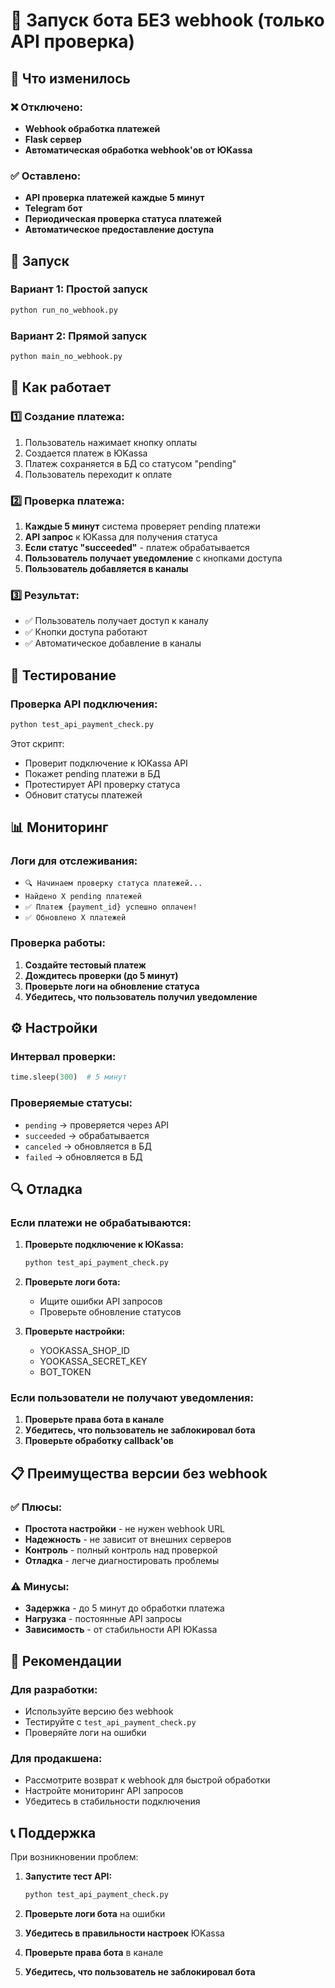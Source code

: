 # 🚫 Запуск бота БЕЗ webhook (только API проверка)

## 🔄 Что изменилось

### ❌ Отключено:
- **Webhook обработка платежей**
- **Flask сервер**
- **Автоматическая обработка webhook'ов от ЮKassa**

### ✅ Оставлено:
- **API проверка платежей каждые 5 минут**
- **Telegram бот**
- **Периодическая проверка статуса платежей**
- **Автоматическое предоставление доступа**

## 🚀 Запуск

### Вариант 1: Простой запуск
```bash
python run_no_webhook.py
```

### Вариант 2: Прямой запуск
```bash
python main_no_webhook.py
```

## 🔧 Как работает

### 1️⃣ Создание платежа:
1. Пользователь нажимает кнопку оплаты
2. Создается платеж в ЮKassa
3. Платеж сохраняется в БД со статусом "pending"
4. Пользователь переходит к оплате

### 2️⃣ Проверка платежа:
1. **Каждые 5 минут** система проверяет pending платежи
2. **API запрос** к ЮKassa для получения статуса
3. **Если статус "succeeded"** - платеж обрабатывается
4. **Пользователь получает уведомление** с кнопками доступа
5. **Пользователь добавляется в каналы**

### 3️⃣ Результат:
- ✅ Пользователь получает доступ к каналу
- ✅ Кнопки доступа работают
- ✅ Автоматическое добавление в каналы

## 🧪 Тестирование

### Проверка API подключения:
```bash
python test_api_payment_check.py
```

Этот скрипт:
- Проверит подключение к ЮKassa API
- Покажет pending платежи в БД
- Протестирует API проверку статуса
- Обновит статусы платежей

## 📊 Мониторинг

### Логи для отслеживания:
- `🔍 Начинаем проверку статуса платежей...`
- `Найдено X pending платежей`
- `✅ Платеж {payment_id} успешно оплачен!`
- `✅ Обновлено X платежей`

### Проверка работы:
1. **Создайте тестовый платеж**
2. **Дождитесь проверки (до 5 минут)**
3. **Проверьте логи на обновление статуса**
4. **Убедитесь, что пользователь получил уведомление**

## ⚙️ Настройки

### Интервал проверки:
```python
time.sleep(300)  # 5 минут
```

### Проверяемые статусы:
- `pending` → проверяется через API
- `succeeded` → обрабатывается
- `canceled` → обновляется в БД
- `failed` → обновляется в БД

## 🔍 Отладка

### Если платежи не обрабатываются:

1. **Проверьте подключение к ЮKassa:**
   ```bash
   python test_api_payment_check.py
   ```

2. **Проверьте логи бота:**
   - Ищите ошибки API запросов
   - Проверьте обновление статусов

3. **Проверьте настройки:**
   - YOOKASSA_SHOP_ID
   - YOOKASSA_SECRET_KEY
   - BOT_TOKEN

### Если пользователи не получают уведомления:

1. **Проверьте права бота в канале**
2. **Убедитесь, что пользователь не заблокировал бота**
3. **Проверьте обработку callback'ов**

## 📋 Преимущества версии без webhook

### ✅ Плюсы:
- **Простота настройки** - не нужен webhook URL
- **Надежность** - не зависит от внешних серверов
- **Контроль** - полный контроль над проверкой
- **Отладка** - легче диагностировать проблемы

### ⚠️ Минусы:
- **Задержка** - до 5 минут до обработки платежа
- **Нагрузка** - постоянные API запросы
- **Зависимость** - от стабильности API ЮKassa

## 🚀 Рекомендации

### Для разработки:
- Используйте версию без webhook
- Тестируйте с `test_api_payment_check.py`
- Проверяйте логи на ошибки

### Для продакшена:
- Рассмотрите возврат к webhook для быстрой обработки
- Настройте мониторинг API запросов
- Убедитесь в стабильности подключения

## 📞 Поддержка

При возникновении проблем:

1. **Запустите тест API:**
   ```bash
   python test_api_payment_check.py
   ```

2. **Проверьте логи бота** на ошибки

3. **Убедитесь в правильности настроек** ЮKassa

4. **Проверьте права бота** в канале

5. **Убедитесь, что пользователь не заблокировал бота**
